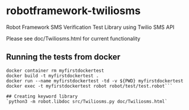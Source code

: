 # robotframework-twiliosms
Robot Framework SMS Verification Test Library using Twilio SMS API

Please see doc/Twiliosms.html for current functionality

## Running the tests from docker 
```docker stop myfirstdockertest
docker container rm myfirstdockertest
docker build -t myfirstdockertest .
docker run --name myfirstdockertest -td -v ${PWD} myfirstdockertest
docker exec -t myfirstdockertest robot robot/test/test.robot```

## Creating keyword library
`python3 -m robot.libdoc src/Twiliosms.py doc/Twiliosms.html`